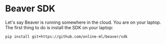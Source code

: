 # Beaver SDK

Let's say Beaver is running somewhere in the cloud. You are on your laptop. The first thing to do is install the SDK on your laptop:

```sh
pip install git+https://github.com/online-ml/beaver/sdk
```


